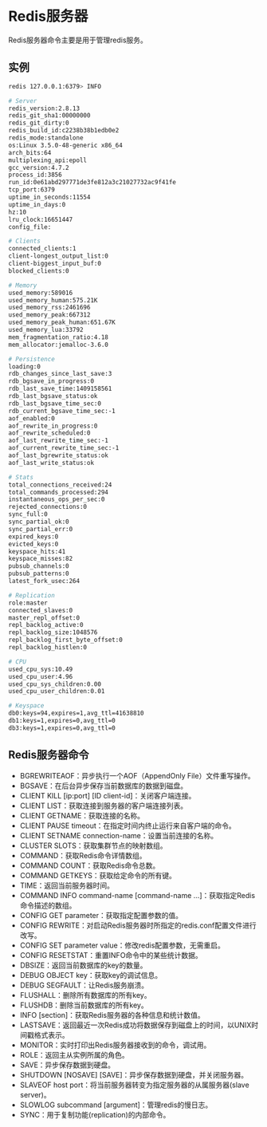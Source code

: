 # Redis服务器
Redis服务器命令主要是用于管理redis服务。
## 实例
``` sh
redis 127.0.0.1:6379> INFO

# Server
redis_version:2.8.13
redis_git_sha1:00000000
redis_git_dirty:0
redis_build_id:c2238b38b1edb0e2
redis_mode:standalone
os:Linux 3.5.0-48-generic x86_64
arch_bits:64
multiplexing_api:epoll
gcc_version:4.7.2
process_id:3856
run_id:0e61abd297771de3fe812a3c21027732ac9f41fe
tcp_port:6379
uptime_in_seconds:11554
uptime_in_days:0
hz:10
lru_clock:16651447
config_file:

# Clients
connected_clients:1
client-longest_output_list:0
client-biggest_input_buf:0
blocked_clients:0

# Memory
used_memory:589016
used_memory_human:575.21K
used_memory_rss:2461696
used_memory_peak:667312
used_memory_peak_human:651.67K
used_memory_lua:33792
mem_fragmentation_ratio:4.18
mem_allocator:jemalloc-3.6.0

# Persistence
loading:0
rdb_changes_since_last_save:3
rdb_bgsave_in_progress:0
rdb_last_save_time:1409158561
rdb_last_bgsave_status:ok
rdb_last_bgsave_time_sec:0
rdb_current_bgsave_time_sec:-1
aof_enabled:0
aof_rewrite_in_progress:0
aof_rewrite_scheduled:0
aof_last_rewrite_time_sec:-1
aof_current_rewrite_time_sec:-1
aof_last_bgrewrite_status:ok
aof_last_write_status:ok

# Stats
total_connections_received:24
total_commands_processed:294
instantaneous_ops_per_sec:0
rejected_connections:0
sync_full:0
sync_partial_ok:0
sync_partial_err:0
expired_keys:0
evicted_keys:0
keyspace_hits:41
keyspace_misses:82
pubsub_channels:0
pubsub_patterns:0
latest_fork_usec:264

# Replication
role:master
connected_slaves:0
master_repl_offset:0
repl_backlog_active:0
repl_backlog_size:1048576
repl_backlog_first_byte_offset:0
repl_backlog_histlen:0

# CPU
used_cpu_sys:10.49
used_cpu_user:4.96
used_cpu_sys_children:0.00
used_cpu_user_children:0.01

# Keyspace
db0:keys=94,expires=1,avg_ttl=41638810
db1:keys=1,expires=0,avg_ttl=0
db3:keys=1,expires=0,avg_ttl=0

```

## Redis服务器命令
* BGREWRITEAOF：异步执行一个AOF（AppendOnly File）文件重写操作。
* BGSAVE：在后台异步保存当前数据库的数据到磁盘。
* CLIENT KILL [ip:port] [ID client-id]：关闭客户端连接。
* CLIENT LIST：获取连接到服务器的客户端连接列表。
* CLIENT GETNAME：获取连接的名称。
* CLIENT PAUSE timeout：在指定时间内终止运行来自客户端的命令。
* CLIENT SETNAME connection-name：设置当前连接的名称。
* CLUSTER SLOTS：获取集群节点的映射数组。
* COMMAND：获取Redis命令详情数组。
* COMMAND COUNT：获取Redis命令总数。
* COMMAND GETKEYS：获取给定命令的所有键。
* TIME：返回当前服务器时间。
* COMMAND INFO command-name [command-name ...]：获取指定Redis命令描述的数组。
* CONFIG GET parameter：获取指定配置参数的值。
* CONFIG REWRITE：对启动Redis服务器时所指定的redis.conf配置文件进行改写。
* CONFIG SET parameter value：修改redis配置参数，无需重启。
* CONFIG RESETSTAT：重置INFO命令中的某些统计数据。
* DBSIZE：返回当前数据库的key的数量。
* DEBUG OBJECT key：获取key的调试信息。
* DEBUG SEGFAULT：让Redis服务崩溃。
* FLUSHALL：删除所有数据库的所有key。
* FLUSHDB：删除当前数据库的所有key。
* INFO [section]：获取Redis服务器的各种信息和统计数值。
* LASTSAVE：返回最近一次Redis成功将数据保存到磁盘上的时间，以UNIX时间戳格式表示。
* MONITOR：实时打印出Redis服务器接收到的命令，调试用。
* ROLE：返回主从实例所属的角色。
* SAVE：异步保存数据到硬盘。
* SHUTDOWN [NOSAVE] [SAVE]：异步保存数据到硬盘，并关闭服务器。
* SLAVEOF host port：将当前服务器转变为指定服务器的从属服务器(slave server)。
* SLOWLOG subcommand [argument]：管理redis的慢日志。
* SYNC：用于复制功能(replication)的内部命令。